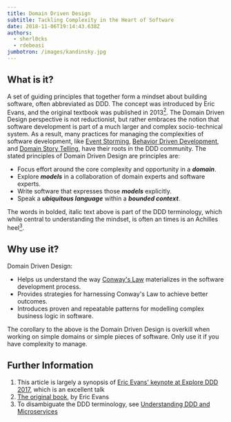 ```yaml
---
title: Domain Driven Design
subtitle: Tackling Complexity in the Heart of Software
date: 2018-11-06T19:14:43.638Z
authors:
  - sherl0cks
  - rdebeasi
jumbotron: /images/kandinsky.jpg
---
```

## What is it?

A set of guiding principles that together form a mindset about building software, often abbreviated as DDD. The concept was introduced by Eric Evans, and the original textbook was published in 2013[<sup>2</sup>](#footnote-2). The Domain Driven Design perspective is not reductionist, but rather embraces the notion that software development is part of a much larger and complex socio-technical system. As a result, many practices for managing the complexities of software development, like [Event Storming](https://openpracticelibrary.com/practice/event-storming), [Behavior Driven Development](https://github.com/openpracticelibrary/openpracticelibrary/issues/464), and [Domain Story Telling](https://github.com/openpracticelibrary/openpracticelibrary/issues/465), have their roots in the DDD community. The stated principles of Domain Driven Design are principles are:

* Focus effort around the core complexity and opportunity in a _**domain**_.
* Explore _**models**_ in a collaboration of domain experts and software experts.
* Write software that expresses those _**models**_ explicitly.
* Speak a _**ubiquitous language**_ within a _**bounded context**_.

The words in bolded, italic text above is part of the DDD terminology, which while central to understanding the mindset, is often an times is an Achilles heel[<sup>3</sup>](#footnote-3).

## Why use it?

Domain Driven Design:

* Helps us understand the way [Conway's Law](http://www.melconway.com/Home/Conways_Law.html) materializes in the software development process.
* Provides strategies for harnessing Conway's Law to achieve better outcomes.
* Introduces proven and repeatable patterns for modelling complex business logic in software.

The corollary to the above is the Domain Driven Design is overkill when working on simple domains or simple pieces of software. Only use it if you have complexity to manage.

## Further Information

1. <a name="footnote-1"></a>This article is largely a synopsis of [Eric Evans' keynote at Explore DDD 2017](https://www.youtube.com/watch?v=kIKwPNKXaLU), which is an excellent talk
2. <a name="footnote-2"></a>[The original book](https://domainlanguage.com/ddd/), by Eric Evans
3. <a name="footnote-3"></a>To disambiguate the DDD terminology, see [Understanding DDD and Microservices](https://medium.com/@jholmes_37566/microservices-and-the-bounded-context-part-1-5a3337b6b9de)
